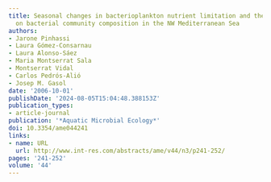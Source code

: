 ```yaml
---
title: Seasonal changes in bacterioplankton nutrient limitation and their effects
  on bacterial community composition in the NW Mediterranean Sea
authors:
- Jarone Pinhassi
- Laura Gómez-Consarnau
- Laura Alonso-Sáez
- Maria Montserrat Sala
- Montserrat Vidal
- Carlos Pedrós-Alió
- Josep M. Gasol
date: '2006-10-01'
publishDate: '2024-08-05T15:04:48.388153Z'
publication_types:
- article-journal
publication: '*Aquatic Microbial Ecology*'
doi: 10.3354/ame044241
links:
- name: URL
  url: http://www.int-res.com/abstracts/ame/v44/n3/p241-252/
pages: '241-252'
volume: '44'
---
```

